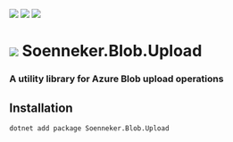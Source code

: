 [![](https://img.shields.io/nuget/v/Soenneker.Blob.Upload.svg?style=for-the-badge)](https://www.nuget.org/packages/Soenneker.Blob.Upload/)
[![](https://img.shields.io/github/actions/workflow/status/soenneker/soenneker.blob.upload/publish-package.yml?style=for-the-badge)](https://github.com/soenneker/soenneker.blob.upload/actions/workflows/publish-package.yml)
[![](https://img.shields.io/nuget/dt/Soenneker.Blob.Upload.svg?style=for-the-badge)](https://www.nuget.org/packages/Soenneker.Blob.Upload/)

# ![](https://user-images.githubusercontent.com/4441470/224455560-91ed3ee7-f510-4041-a8d2-3fc093025112.png) Soenneker.Blob.Upload
### A utility library for Azure Blob upload operations

## Installation

```
dotnet add package Soenneker.Blob.Upload
```
